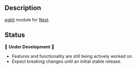 ## Description

[pgkit](https://www.pgkit.dev/) module
for [Nest](https://github.com/nestjs/nest).

## Status

🚧 **Under Development** 🚧

- Features and functionality are still being actively worked on.
- Expect breaking changes until an initial stable release.

